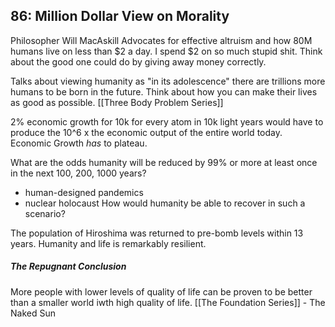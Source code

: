 ## 86: Million Dollar View on Morality
Philosopher Will MacAskill
Advocates for effective altruism and how 80M humans live on less than $2 a day. I spend $2 on so much stupid shit. Think about the good one could do by giving away money correctly.

Talks about viewing humanity as "in its adolescence" there are trillions more humans to be born in the future. Think about how you can make their lives as good as possible. [[Three Body Problem Series]]

2% economic growth for 10k 
for every atom in 10k light years would have to produce the 10^6 x the economic output of the entire world today. Economic Growth *has* to plateau.

What are the odds humanity will be reduced by 99% or more at least once in the next 100, 200, 1000 years?
- human-designed pandemics
- nuclear holocaust
How would humanity be able to recover in such a scenario?

The population of Hiroshima was returned to pre-bomb levels within 13 years. Humanity and life is remarkably resilient.

##### *The Repugnant Conclusion*
More people with lower levels of quality of life can be proven to be better than a smaller world iwth high quality of life. 
[[The Foundation Series]] - The Naked Sun

